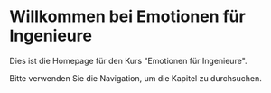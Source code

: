 # Willkommen bei Emotionen für Ingenieure

Dies ist die Homepage für den Kurs "Emotionen für Ingenieure".

Bitte verwenden Sie die Navigation, um die Kapitel zu durchsuchen.

